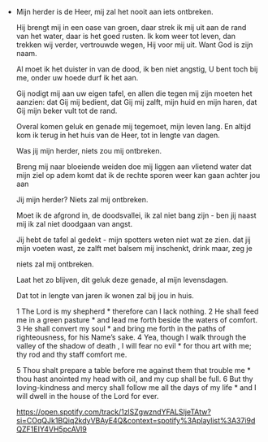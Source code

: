 - Mijn herder is de Heer,
  mij zal het nooit aan iets ontbreken.
  
  Hij brengt mij in een oase van groen,
  daar strek ik mij uit aan de rand van het water,
  daar is het goed rusten.
  Ik kom weer tot leven, dan trekken wij verder,
  vertrouwde wegen, Hij voor mij uit.
  Want God is zijn naam.
  
  Al moet ik het duister in van de dood,
  ik ben niet angstig, U bent toch bij me,
  onder uw hoede durf ik het aan.
  
  Gij nodigt mij aan uw eigen tafel,
  en allen die tegen mij zijn
  moeten het aanzien: dat Gij mij bedient,
  dat Gij mij zalft, mijn huid en mijn haren,
  dat Gij mijn beker vult tot de rand.
  
  Overal komen geluk en genade
  mij tegemoet, mijn leven lang.
  En altijd kom ik terug in het huis
  van de Heer, tot in lengte van dagen.
  
  
  Was jij mijn herder, niets zou mij ontbreken.
  
  Breng mij naar bloeiende weiden
  doe mij liggen aan vlietend water
  dat mijn ziel op adem komt
  dat ik de rechte sporen weer kan gaan
  achter jou aan
  
  Jij mijn herder? Niets zal mij ontbreken.
  
  Moet ik de afgrond in, de doodsvallei,
  ik zal niet bang zijn - ben jij naast mij
  ik zal niet doodgaan van angst.
  
  Jij hebt de tafel al gedekt - mijn spotters
  weten niet wat ze zien.
  dat jij mijn voeten wast, ze zalft met balsem
  mij inschenkt, drink maar, zeg je
  
  niets zal mij ontbreken.
  
  Laat het zo blijven, dit geluk
  deze genade, al mijn levensdagen.
  
  Dat tot in lengte van jaren
  ik wonen zal bij jou in huis.
  
  1 The Lord is my shepherd *
  therefore can I lack nothing.
  2 He shall feed me in a green pasture *
  and lead me forth beside the waters of comfort.
  3 He shall convert my soul *
  and bring me forth in the paths of righteousness, for his Name’s sake.
  4 Yea, though I walk through the valley of the shadow of death , I will fear no evil *
  for thou art with me; thy rod and thy staff comfort me.
  
  5 Thou shalt prepare a table before me against them that trouble me *
  thou hast anointed my head with oil, and my cup shall be full.
  6 But thy loving-kindness and mercy shall follow me all the days of my life *
  and I will dwell in the house of the Lord for ever.
  
  https://open.spotify.com/track/1zlSZgwzndYFALSIjeTAtw?si=COqQJk1BQiq2kdyVBAyE4Q&context=spotify%3Aplaylist%3A37i9dQZF1EIY4VH5pcAVl9